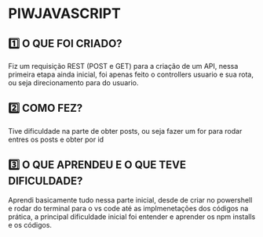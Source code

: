 # PIWJAVASCRIPT

## :one: O QUE FOI CRIADO?
Fiz um requisição REST (POST e GET) para a criação de um API, nessa primeira etapa ainda inicial, foi apenas feito o controllers usuario e sua rota, ou seja direcionamento para do usuario.

## :two: COMO FEZ?
Tive dificuldade na parte de obter posts, ou seja fazer um for para rodar entres os posts e obter por id

## :three: O QUE APRENDEU E O QUE TEVE DIFICULDADE?
 Aprendi basicamente tudo nessa parte inicial, desde de criar no powershell e rodar do terminal para o vs code até as implmenetações dos códigos na prática, a principal dificuldade inicial foi entender e aprender os npm installs e os códigos.


